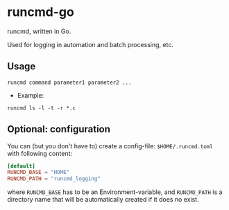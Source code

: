 # runcmd-go

runcmd, written in Go.

Used for logging in automation and batch processing, etc.

## Usage

`runcmd command parameter1 parameter2 ...`

* Example:

~~~
runcmd ls -l -t -r *.c
~~~

## Optional: configuration

You can (but you don't have to) create a config-file: `$HOME/.runcmd.toml`
with following content:

~~~toml
[default]
RUNCMD_BASE = "HOME"   
RUNCMD_PATH = "runcmd_logging"
~~~

where `RUNCMD_BASE` has to be an Environment-variable,
and `RUNCMD_PATH` is a directory name that will be
automatically created if it does no exist.

